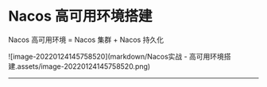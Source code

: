 # Nacos 高可用环境搭建

Nacos 高可用环境 = Nacos 集群 + Nacos 持久化

![image-20220124145758520](markdown/Nacos实战 - 高可用环境搭建.assets/image-20220124145758520.png)

---

